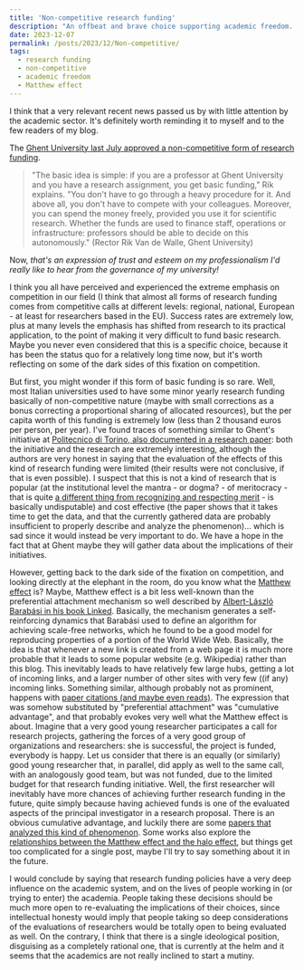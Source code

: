 ```yaml
---
title: 'Non-competitive research funding'
description: "An offbeat and brave choice supporting academic freedom..."
date: 2023-12-07
permalink: /posts/2023/12/Non-competitive/
tags:
  - research funding
  - non-competitive
  - academic freedom
  - Matthew effect
---
```


I think that a very relevant recent news passed us by with little attention by the academic sector. It's definitely worth reminding it to myself and to the few readers of my blog.

The [Ghent University last July approved a non-competitive form of research funding](https://www.ugent.be/en/news-events/rector-on-non-competitive-funding.htm).

> "The basic idea is simple: if you are a professor at Ghent University and you have a research assignment, you get basic funding," Rik explains. "You don't have to go through a heavy procedure for it. And above all, you don't have to compete with your colleagues. Moreover, you can spend the money freely, provided you use it for scientific research. Whether the funds are used to finance staff, operations or infrastructure: professors should be able to decide on this autonomously." (Rector Rik Van de Walle, Ghent University)

Now, _that's an expression of trust and esteem on my professionalism I'd really like to hear from the governance of my university!_

I think you all have perceived and experienced the extreme emphasis on competition in our field (I think that almost all forms of research funding comes from competitive calls at different levels: regional, national, European - at least for researchers based in the EU). Success rates are extremely low, plus at many levels the emphasis has shifted from research to its practical application, to the point of making it very difficult to fund basic research. Maybe you never even considered that this is a specific choice, because it has been the status quo for a relatively long time now, but it's worth reflecting on some of the dark sides of this fixation on competition.

But first, you might wonder if this form of basic funding is so rare. Well, most Italian universities used to have some minor yearly research funding basically of non-competitive nature (maybe with small corrections as a bonus correcting a proportional sharing of allocated resources), but the per capita worth of this funding is extremely low (less than 2 thousand euros per person, per year). I've found traces of something similar to Ghent's initiative at [Politecnico di Torino, also documented in a research paper](https://link.springer.com/article/10.1007/s11192-020-03449-x): both the initiative and the research are extremely interesting, although the authors are very honest in saying that the evaluation of the effects of this kind of research funding were limited (their results were not conclusive, if that is even possible). I suspect that this is not a kind of research that is popular (at the institutional level the mantra - or dogma? - of meritocracy - that is quite [a different thing from recognizing and respecting merit](https://en.wikipedia.org/wiki/The_Rise_of_the_Meritocracy) - is basically undisputable) and cost effective (the paper shows that it takes time to get the data, and that the currently gathered data are probably insufficient to properly describe and analyze the phenomenon)... which is sad since it would instead be very important to do. We have a hope in the fact that at Ghent maybe they will gather data about the implications of their initiatives.

However, getting back to the dark side of the fixation on competition, and looking directly at the elephant in the room, do you know what the [Matthew effect](https://en.wikipedia.org/wiki/Matthew_effect) is? Maybe, Matthew effect is a bit less well-known than the preferential attachment mechanism so well described by [Albert-László Barabási in his book Linked](https://barabasi.com/book/linked). Basically, the mechanism generates a self-reinforcing dynamics that Barabási used to define an algorithm for achieving scale-free networks, which he found to be a good model for reproducing properties of a portion of the World Wide Web. Basically, the idea is that whenever a new link is created from a web page it is much more probable that it leads to some popular website (e.g. Wikipedia) rather than this blog. This inevitably leads to have relatively few large hubs, getting a lot of incoming links, and a larger number of other sites with very few ((if any) incoming links. Something similar, although probably not as prominent, happens with [paper citations (and maybe even reads)](https://iopscience.iop.org/article/10.1088/2058-7058/20/1/33/). The expression that was somehow substituted by "preferential attachment" was "cumulative advantage", and that probably evokes very well what the Matthew effect is about. Imagine that a very good young researcher participates a call for research projects, gathering the forces of a very good group of organizations and researchers: she is successful, the project is funded, everybody is happy. Let us consider that there is an equally (or similarly) good young researcher that, in parallel, did apply as well to the same call, with an analogously good team, but was not funded, due to the limited budget for that research funding initiative. Well, the first researcher will inevitably have more chances of achieving further research funding in the future, quite simply because having achieved funds is one of the evaluated aspects of the principal investigator in a research proposal. There is an obvious cumulative advantage, and luckily there are some [papers that analyzed this kind of phenomenon](https://www.pnas.org/doi/pdf/10.1073/pnas.1719557115). Some works also explore the [relationships between the Matthew effect and the halo effect](https://www.sciencedirect.com/science/article/pii/S1751157720306258), but things get too complicated for a single post, maybe I'll try to say something about it in the future.

I would conclude by saying that research funding policies have a very deep influence on the academic system, and on the lives of people working in (or trying to enter) the academia. People taking these decisions should be much more open to re-evaluating the implications of their choices, since intellectual honesty would imply that people taking so deep considerations of the evaluations of researchers would be totally open to being evaluated as well. On the contrary, I think that there is a single ideological position, disguising as a completely rational one, that is currently at the helm and it seems that the academics are not really inclined to start a mutiny.
